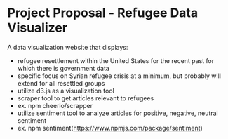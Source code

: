 # Project Proposal - Refugee Data Visualizer

A data visualization website that displays:
- refugee resettlement within the United States for the recent past for which there is government data
- specific focus on Syrian refugee crisis at a minimum, but probably will extend for all resettled groups
- utilize d3.js as a visualization tool
- scraper tool to get articles relevant to refugees
 - ex. npm cheerio/scrapper
- utilize sentiment tool to analyze articles for positive, negative, neutral sentiment
 - ex. npm sentiment(https://www.npmjs.com/package/sentiment)
